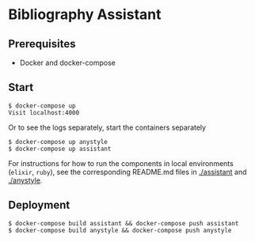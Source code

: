 # Bibliography Assistant

## Prerequisites

- Docker and docker-compose

## Start

    $ docker-compose up
    Visit localhost:4000

Or to see the logs separately, start the containers separately

    $ docker-compose up anystyle
    $ docker-compose up assistant

For instructions for how to run the components in local environments (`elixir`, `ruby`), see
the corresponding README.md files in [./assistant](./assistant#run) and [./anystyle](./anystyle#run).

## Deployment

    $ docker-compose build assistant && docker-compose push assistant
    $ docker-compose build anystyle && docker-compose push anystyle
